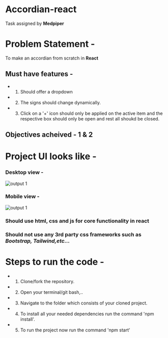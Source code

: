 # Accordian-react
Task assigned by **Medpiper**

# Problem Statement -
To make an accordian from scratch in **React**

## Must have features - 
  - 1. Should offer a dropdown
  - 2. The signs should change dynamically.
  - 3. Click on a '+' icon should only be applied on the active item and the respective box should only be open and rest all shoukd be closed.
 
## Objectives acheived - 1 & 2

# Project UI looks like - 

### Desktop view -

![output 1]() 

### Mobile view -

![output 1]() 


### Should use html, css and js for core functionality in react

### **Should not** use any 3rd party css frameworks such as _Bootstrap, Tailwind,etc..._

# Steps to run the code -

- 1. Clone/fork the repository.
- 2. Open your terminal/git bash,..
- 3. Navigate to the folder which consists of your cloned project.
- 4. To install all your needed dependencies run the command 'npm install'.
- 5. To run the project now run the command 'npm start'  
